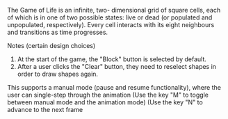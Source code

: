 The Game of Life is an infinite, two- dimensional grid of square cells, each of which is in one of two possible states: live or dead (or populated and unpopulated, respectively). Every cell interacts with its eight neighbours and transitions as time progresses. 

Notes (certain design choices)
1. At the start of the game, the "Block" button is selected by default.
2. After a user clicks the "Clear" button, they need to reselect shapes in order to draw shapes again. 

This supports a manual mode (pause and resume functionality), where the user can single-step through the animation
(Use the key "M" to toggle between manual mode and the animation mode)
(Use the key "N" to advance to the next frame
